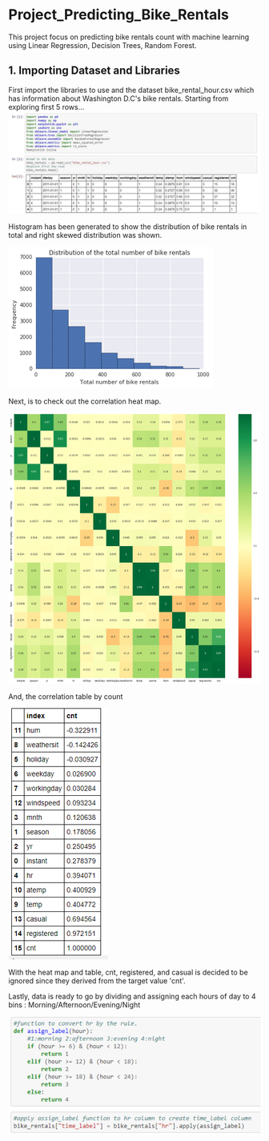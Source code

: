 # Project_Predicting_Bike_Rentals
This project focus on predicting bike rentals count with machine learning using Linear Regression, Decision Trees, Random Forest.

## 1. Importing Dataset and Libraries
First import the libraries to use and the dataset bike_rental_hour.csv which has information about Washington D.C's bike rentals.
Starting from exploring first 5 rows...
![img](/Images/1.JPG)

Histogram has been generated to show the distribution of bike rentals in total and right skewed distribution was shown.

![img](/Images/2.png)

Next, is to check out the correlation heat map.

![img](/Images/3.png)

And, the correlation table by count

![img](/Images/4.PNG)

With the heat map and table, cnt, registered, and casual is decided to be ignored since they derived from the target value 'cnt'.

Lastly, data is ready to go by dividing and assigning each hours of day to 4 bins : Morning/Afternoon/Evening/Night

![img](/Images/5.PNG)
